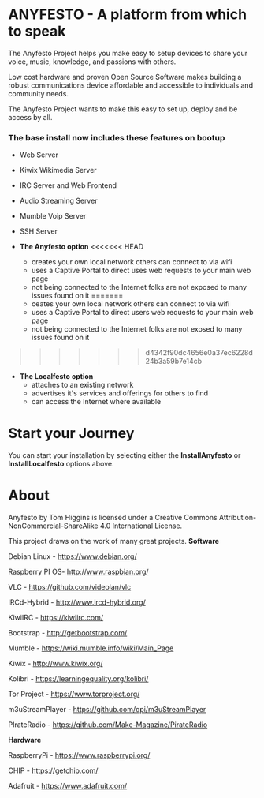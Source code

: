 # ANYFESTO - A platform from which to speak 

The Anyfesto Project helps you make easy to setup devices to share your voice, music, knowledge, and passions with others.

Low cost hardware and proven Open Source Software makes building a robust communications device affordable and accessible to individuals and community  needs. 

The Anyfesto Project wants to make this easy to set up, deploy and be access by all. 

### The base install now includes these features on bootup

* Web Server
* Kiwix Wikimedia Server
* IRC Server and Web Frontend
* Audio Streaming Server
* Mumble Voip Server
* SSH Server

* **The Anyfesto option** 
<<<<<<< HEAD
  * creates your own local network others can connect to via wifi
  * uses a Captive Portal to direct uses web requests to your main web page
  * not being connected to the Internet folks are not exposed to many issues found on it
=======
  * ceates your own local network others can connect to via wifi
  * uses a Captive Portal to direct users web requests to your main web page
  * not being connected to the Internet folks are not exosed to many issues found on it
>>>>>>> d4342f90dc4656e0a37ec6228d24b3a59b7e14cb

* **The Localfesto option**
  * attaches to an existing network
  * advertises it's services and offerings for others to find
  * can access the Internet where available

# Start your Journey 

You can start your installation by selecting either the **InstallAnyfesto** or **InstallLocalfesto** options above.


# About

Anyfesto by Tom Higgins is licensed under a Creative Commons Attribution-NonCommercial-ShareAlike 4.0 International License.


This project draws on the work of many great projects.
**Software**

Debian Linux - https://www.debian.org/

Raspberry PI OS-	http://www.raspbian.org/

VLC - 		https://github.com/videolan/vlc

IRCd-Hybrid - 	http://www.ircd-hybrid.org/

KiwiIRC - https://kiwiirc.com/

Bootstrap - http://getbootstrap.com/

Mumble - https://wiki.mumble.info/wiki/Main_Page

Kiwix - http://www.kiwix.org/

Kolibri - https://learningequality.org/kolibri/

Tor Project - https://www.torproject.org/

m3uStreamPlayer - https://github.com/opi/m3uStreamPlayer

PIrateRadio - 	https://github.com/Make-Magazine/PirateRadio

**Hardware**

RaspberryPi - https://www.raspberrypi.org/

CHIP - https://getchip.com/

Adafruit - https://www.adafruit.com/
 
